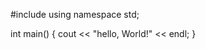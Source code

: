#include<iostream>
using namespace std;

   int main()
      {
        cout << "hello, World!" << endl;
      }
